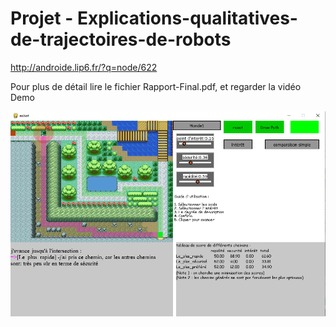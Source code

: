 # Projet - Explications-qualitatives-de-trajectoires-de-robots
http://androide.lip6.fr/?q=node/622

Pour plus de détail lire le fichier Rapport-Final.pdf, et regarder la vidéo Demo

![alt text](https://github.com/ZuoNicolas/Projet---Explications-qualitatives-de-trajectoires-de-robots/blob/main/ApplicationImage.PNG)
